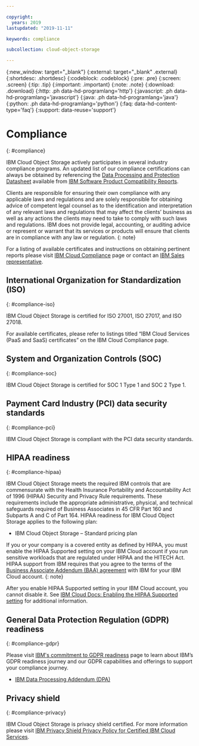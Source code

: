 ```yaml
---

copyright:
  years: 2019
lastupdated: "2019-11-11"

keywords: compliance

subcollection: cloud-object-storage

---
```

{:new_window: target="_blank"}
{:external: target="_blank" .external}
{:shortdesc: .shortdesc}
{:codeblock: .codeblock}
{:pre: .pre}
{:screen: .screen}
{:tip: .tip}
{:important: .important}
{:note: .note}
{:download: .download} 
{:http: .ph data-hd-programlang='http'} 
{:javascript: .ph data-hd-programlang='javascript'} 
{:java: .ph data-hd-programlang='java'} 
{:python: .ph data-hd-programlang='python'}
{:faq: data-hd-content-type='faq'}
{:support: data-reuse='support'}

# Compliance
{: #compliance}

IBM Cloud Object Storage actively participates in several industry compliance programs. An updated list of our compliance certifications can always be obtained by referencing the [Data Processing and Protection Datasheet](https://www.ibm.com/software/reports/compatibility/clarity-reports/report/html/softwareReqsForProduct?deliverableId=89904B80AE1911E7A9EB066095601ABB) available from [IBM Software Product Compatibility Reports](https://www.ibm.com/software/reports/compatibility/clarity/softwareReqsForProduct.html).

Clients are responsible for ensuring their own compliance with any applicable laws and regulations and are solely responsible for obtaining advice of competent legal counsel as to the identification and interpretation of any relevant laws and regulations that may affect the clients’ business as well as any actions the clients may need to take to comply with such laws and regulations. IBM does not provide legal, accounting, or auditing advice or represent or warrant that its services or products will ensure that clients are in compliance with any law or regulation.
{: note}

For a listing of available certificates and instructions on obtaining pertinent reports please visit [IBM Cloud Compliance](https://www.ibm.com/cloud/compliance) page or contact an [IBM Sales representative](https://www.ibm.com/account/reg/us-en/signup?formid=MAIL-wcp).

## International Organization for Standardization (ISO)
{: #compliance-iso}

IBM Cloud Object Storage is certified for ISO 27001, ISO 27017, and ISO 27018. 

For available certificates, please refer to listings titled “IBM Cloud Services (PaaS and SaaS) certificates” on the IBM Cloud Compliance page.

## System and Organization Controls (SOC)
{: #compliance-soc}

IBM Cloud Object Storage is certified for SOC 1 Type 1 and SOC 2 Type 1. 

## Payment Card Industry (PCI) data security standards
{: #compliance-pci}

IBM Cloud Object Storage is compliant with the PCI data security standards. 

## HIPAA readiness
{: #compliance-hipaa}

IBM Cloud Object Storage meets the required IBM controls that are commensurate with the Health Insurance Portability and Accountability Act of 1996 (HIPAA) Security and Privacy Rule requirements. These requirements include the appropriate administrative, physical, and technical safeguards required of Business Associates in 45 CFR Part 160 and Subparts A and C of Part 164. HIPAA readiness for IBM Cloud Object Storage applies to the following plan:

- IBM Cloud Object Storage – Standard pricing plan

If you or your company is a covered entity as defined by HIPAA, you must enable the HIPAA Supported setting on your IBM Cloud account if you run sensitive workloads that are regulated under HIPAA and the HITECH Act. HIPAA support from IBM requires that you agree to the terms of the [Business Associate Addendum (BAA) agreement](http://www-03.ibm.com/software/sla/sladb.nsf/sla/baa?OpenDocument) with IBM for your IBM Cloud account.
{: note}

After you enable HIPAA Supported setting in your IBM Cloud account, you cannot disable it. See [IBM Cloud Docs: Enabling the HIPAA Supported setting](/docs/account?topic=account-eu-hipaa-supported#enabling-hipaa) for additional information. 


## General Data Protection Regulation (GDPR) readiness
{: #compliance-gdpr}

Please visit [IBM's commitment to GDPR readiness](https://www.ibm.com/data-responsibility/gdpr/) page to learn about IBM’s GDPR readiness journey and our GDPR capabilities and offerings to support your compliance journey. 

- [IBM Data Processing Addendum (DPA)](https://www.ibm.com/support/customer/csol/terms/?cat=dpa) 


## Privacy shield
{: #compliance-privacy}

IBM Cloud Object Storage is privacy shield certified. For more information please visit [IBM Privacy Shield Privacy Policy for Certified IBM Cloud Services](https://www.ibm.com/privacy/details/us/en/privacy_shield.html).


